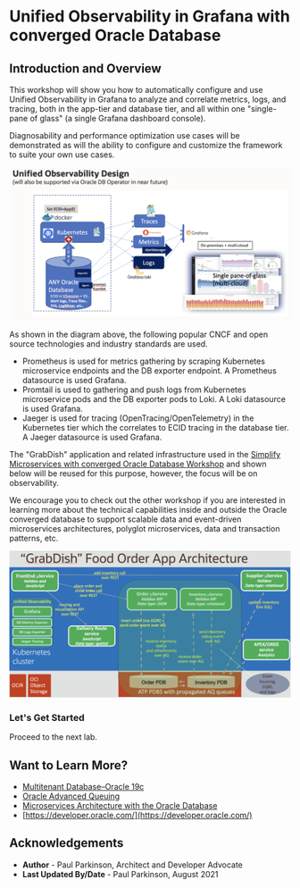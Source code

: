 # Unified Observability in Grafana with converged Oracle Database
## Introduction and Overview

This workshop will show you how to automatically configure and use Unified Observability in Grafana to analyze and correlate metrics, logs, and tracing, both in the app-tier and database tier, and all within one "single-pane of glass" (a single Grafana dashboard console).

Diagnosability and performance optimization use cases will be demonstrated as will the ability to configure and customize the framework to suite your own use cases. 

![](./images/unified-observability.png " ")

As shown in the diagram above, the following popular CNCF and open source technologies and industry standards are used.
 - Prometheus is used for metrics gathering by scraping Kubernetes microservice endpoints and the DB exporter endpoint. A Prometheus datasource is used Grafana.
 - Promtail is used to gathering and push logs from Kubernetes microservice pods and the DB exporter pods to Loki. A Loki datasource is used Grafana.
 - Jaeger is used for tracing (OpenTracing/OpenTelemetry) in the Kubernetes tier which the correlates to ECID tracing in the database tier. A Jaeger datasource is used Grafana.


The "GrabDish" application and related infrastructure used in the [Simplify Microservices with converged Oracle Database Workshop](http://bit.ly/simplifymicroservices) and shown below will be reused for this purpose, however, the focus will be on observability. 

We encourage you to check out the other workshop if you are interested in learning more about the technical capabilities inside and outside the Oracle converged database to support scalable data and event-driven microservices architectures, polyglot microservices, data and transaction patterns, etc.

![](./images/architecture.png " ")


### Let's Get Started

Proceed to the next lab.

## Want to Learn More?

* [Multitenant Database–Oracle 19c](https://www.oracle.com/database/technologies/multitenant.html)
* [Oracle Advanced Queuing](https://docs.oracle.com/en/database/oracle/oracle-database/19/adque/aq-introduction.html)
* [Microservices Architecture with the Oracle Database](https://www.oracle.com/technetwork/database/availability/trn5515-microserviceswithoracle-5187372.pdf)
* [https://developer.oracle.com/](https://developer.oracle.com/)

## Acknowledgements
* **Author** - Paul Parkinson, Architect and Developer Advocate
* **Last Updated By/Date** - Paul Parkinson, August 2021


